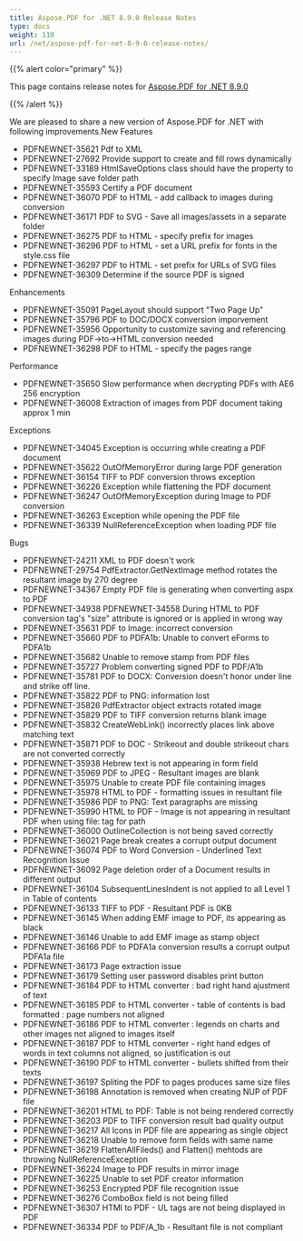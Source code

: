 ```yaml
---
title: Aspose.PDF for .NET 8.9.0 Release Notes
type: docs
weight: 110
url: /net/aspose-pdf-for-net-8-9-0-release-notes/
---
```


{{% alert color="primary" %}} 

This page contains release notes for [Aspose.PDF for .NET 8.9.0](http://www.aspose.com/downloads/pdf/net/new-releases/aspose.pdf-for-.net-8.9.0/)

{{% /alert %}} 

We are pleased to share a new version of Aspose.PDF for .NET with following improvements.New Features

- PDFNEWNET-35621 Pdf to XML
- PDFNEWNET-27692 Provide support to create and fill rows dynamically
- PDFNEWNET-33189 HtmlSaveOptions class should have the property to specify Image save folder path
- PDFNEWNET-35593 Certify a PDF document
- PDFNEWNET-36070 PDF to HTML - add callback to images during conversion
- PDFNEWNET-36171 PDF to SVG - Save all images/assets in a separate folder
- PDFNEWNET-36275 PDF to HTML - specify prefix for images
- PDFNEWNET-36296 PDF to HTML - set a URL prefix for fonts in the style.css file
- PDFNEWNET-36297 PDF to HTML - set prefix for URLs of SVG files
- PDFNEWNET-36309 Determine if the source PDF is signed

Enhancements

- PDFNEWNET-35091 PageLayout should support "Two Page Up"
- PDFNEWNET-35796 PDF to DOC/DOCX conversion imporvement
- PDFNEWNET-35956 Opportunity to customize saving and referencing images during PDF->to->HTML conversion needed
- PDFNEWNET-36298 PDF to HTML - specify the pages range

Performance

- PDFNEWNET-35650 Slow performance when decrypting PDFs with AE6 256 encryption
- PDFNEWNET-36008 Extraction of images from PDF document taking approx 1 min

Exceptions

- PDFNEWNET-34045 Exception is occurring while creating a PDF document
- PDFNEWNET-35622 OutOfMemoryError during large PDF generation
- PDFNEWNET-36154 TIFF to PDF conversion throws exception
- PDFNEWNET-36226 Exception while flattening the PDF document
- PDFNEWNET-36247 OutOfMemoryException during Image to PDF conversion
- PDFNEWNET-36263 Exception while opening the PDF file
- PDFNEWNET-36339 NullReferenceException when loading PDF file

Bugs

- PDFNEWNET-24211 XML to PDF doesn't work
- PDFNEWNET-29754 PdfExtractor.GetNextImage method rotates the resultant image by 270 degree
- PDFNEWNET-34367 Empty PDF file is generating when converting aspx to PDF
- PDFNEWNET-34938 PDFNEWNET-34558 During HTML to PDF conversion <Font> tag's "size" attribute is ignored or is applied in wrong way
- PDFNEWNET-35631 PDF to Image: incorrect conversion
- PDFNEWNET-35660 PDF to PDFA1b: Unable to convert eForms to PDFA1b
- PDFNEWNET-35682 Unable to remove stamp from PDF files
- PDFNEWNET-35727 Problem converting signed PDF to PDF/A1b
- PDFNEWNET-35781 PDF to DOCX: Conversion doesn't honor under line and strike off line.
- PDFNEWNET-35822 PDF to PNG: information lost
- PDFNEWNET-35826 PdfExtractor object extracts rotated image
- PDFNEWNET-35829 PDF to TIFF conversion returns blank image
- PDFNEWNET-35832 CreateWebLink() incorrectly places link above matching text
- PDFNEWNET-35871 PDF to DOC - Strikeout and double strikeout chars are not converted correctly
- PDFNEWNET-35938 Hebrew text is not appearing in form field
- PDFNEWNET-35969 PDF to JPEG - Resultant images are blank
- PDFNEWNET-35975 Unable to create PDF file containing images
- PDFNEWNET-35978 HTML to PDF - formatting issues in resultant file
- PDFNEWNET-35986 PDF to PNG: Text paragraphs are missing
- PDFNEWNET-35990 HTML to PDF - Image is not appearing in resultant PDF when using file: tag for path
- PDFNEWNET-36000 OutlineCollection is not being saved correctly
- PDFNEWNET-36021 Page break creates a corrupt output document
- PDFNEWNET-36074 PDF to Word Conversion - Underlined Text Recognition Issue
- PDFNEWNET-36092 Page deletion order of a Document results in different output
- PDFNEWNET-36104 SubsequentLinesIndent is not applied to all Level 1 in Table of contents
- PDFNEWNET-36133 TIFF to PDF - Resultant PDF is 0KB
- PDFNEWNET-36145 When adding EMF image to PDF, its appearing as black
- PDFNEWNET-36146 Unable to add EMF image as stamp object
- PDFNEWNET-36166 PDF to PDFA1a conversion results a corrupt output PDFA1a file
- PDFNEWNET-36173 Page extraction issue
- PDFNEWNET-36179 Setting user password disables print button
- PDFNEWNET-36184 PDF to HTML converter : bad right hand ajustment of text
- PDFNEWNET-36185 PDF to HTML converter - table of contents is bad formatted : page numbers not aligned
- PDFNEWNET-36186 PDF to HTML converter : legends on charts and other images not aligned to images itself
- PDFNEWNET-36187 PDF to HTML converter - right hand edges of words in text columns not aligned, so justification is out
- PDFNEWNET-36190 PDF to HTML converter - bullets shifted from their texts
- PDFNEWNET-36197 Spliting the PDF to pages produces same size files
- PDFNEWNET-36198 Annotation is removed when creating NUP of PDF file
- PDFNEWNET-36201 HTML to PDF: Table is not being rendered correctly
- PDFNEWNET-36203 PDF to TIFF conversion result bad quality output
- PDFNEWNET-36217 All Icons in PDF file are appearing as single object
- PDFNEWNET-36218 Unable to remove form fields with same name
- PDFNEWNET-36219 FlattenAllFileds() and Flatten() mehtods are throwing NullReferenceException
- PDFNEWNET-36224 Image to PDF results in mirror image
- PDFNEWNET-36225 Unable to set PDF creator information
- PDFNEWNET-36253 Encrypted PDF file recognition issue
- PDFNEWNET-36276 ComboBox field is not being filled
- PDFNEWNET-36307 HTMl to PDF - UL tags are not being displayed in PDF
- PDFNEWNET-36334 PDF to PDF/A_1b - Resultant file is not compliant

